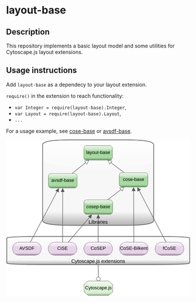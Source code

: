 layout-base
================================================================================

## Description

This repository implements a basic layout model and some utilities for Cytoscape.js layout extensions. 

## Usage instructions

Add `layout-base` as a dependecy to your layout extension.

`require()` in the extension to reach functionality:

 * `var Integer = require(layout-base).Integer`,
 * `var Layout = require(layout-base).Layout`,
 * `...`
 
 For a usage example, see [cose-base](https://github.com/iVis-at-Bilkent/cose-base) or [avsdf-base](https://github.com/iVis-at-Bilkent/avsdf-base).
 
 ![](https://github.com/iVis-at-Bilkent/layout-base/blob/master/layout-schema.png)
